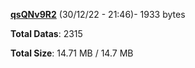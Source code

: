 [**qsQNv9R2**](/data/qsQNv9R2.txt) (30/12/22 - 21:46)- 1933 bytes

**Total Datas**: 2315

**Total Size**: 14.71 MB / 14.7 MB